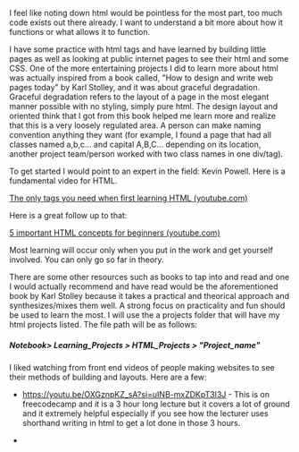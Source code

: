 I feel like noting down html would be pointless for the most part, too much code exists out there already. I want to understand a bit more about how it functions or what allows it to function. 

I have some practice with html tags and have learned by building little pages as well as looking at public internet pages to see their html and some CSS. One of the more entertaining projects I did to learn more about html was actually inspired from a book called, "How to design and write web pages today" by Karl Stolley, and it was about graceful degradation. Graceful degradation refers to the layout of a page in the most elegant manner possible with no styling, simply pure html.  The design layout and oriented think that I got from this book helped me learn more and realize that this is a very loosely regulated area. A person can make naming convention anything they want (for example, I found a page that had all classes named a,b,c... and capital A,B,C... depending on its location, another project team/person worked with two class names in one div/tag).

To get started I would point to an expert in the field: Kevin Powell. Here is a fundamental video for HTML.

[The only tags you need when first learning HTML (youtube.com)](https://www.youtube.com/watch?v=K_EVuLegRZ0&list=PL4-IK0AVhVjMGPUlxEEUuHot89EcPyCY_)

Here is a great follow up to that:

[5 important HTML concepts for beginners (youtube.com)](https://www.youtube.com/watch?v=HJ0-fUJ-2F0&list=PL4-IK0AVhVjMGPUlxEEUuHot89EcPyCY_&index=3)

Most learning will occur only when you put in the work and get yourself involved. You can only go so far in theory.

There are some other resources such as books to tap into and read and one I would actually recommend and have read would be the aforementioned book by Karl Stolley because it takes a practical and theorical approach and synthesizes/mixes them well. A strong focus on practicality and fun should be used to learn the most. I will use the a projects folder that will have my html projects listed. The file path will be as follows: 
##### Notebook> Learning_Projects > HTML_Projects >  "Project_name" 


I liked watching from front end videos of people making websites to see their methods of building and layouts. Here are a few:

- https://youtu.be/OXGznpKZ_sA?si=uINB-mxZDKpT3I3J - This is on freecodecamp and it is a 3 hour long lecture but it covers a lot of ground and it extremely helpful especially if you see how the lecturer uses shorthand writing in html to get a lot done in those 3 hours. 

- 